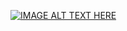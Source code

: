 [![IMAGE ALT TEXT HERE](https://i9.ytimg.com/vi/fcmoPJqXf1g/mqdefault.jpg?sqp=COSAj7QG-oaymwEmCMACELQB8quKqQMa8AEB-AHUBoAC4AOKAgwIABABGGQgZChkMA8%3D&rs=AOn4CLAmmrsNzAVsftXRM9QbZjiWVcdXTA&retry=2)](https://youtu.be/fcmoPJqXf1g?si=S9SKv7u1j5msogs9)
